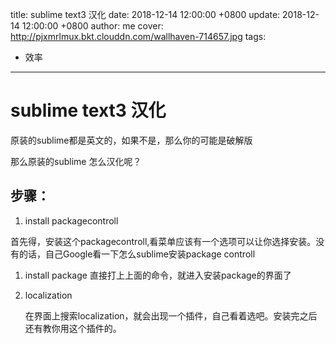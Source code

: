 title: sublime text3 汉化
date: 2018-12-14 12:00:00 +0800
update: 2018-12-14 12:00:00 +0800
author: me
cover: http://pjxmrlmux.bkt.clouddn.com/wallhaven-714657.jpg
tags:

  - 效率

---
# sublime text3 汉化

原装的sublime都是英文的，如果不是，那么你的可能是破解版

那么原装的sublime 怎么汉化呢？

## 步骤：

1. install packagecontroll

首先得，安装这个packagecontroll,看菜单应该有一个选项可以让你选择安装。没有的话，自己Google看一下怎么sublime安装package controll

1. install package 
   直接打上上面的命令，就进入安装package的界面了 

2. localization

   在界面上搜索localization，就会出现一个插件，自己看着选吧。安装完之后还有教你用这个插件的。

